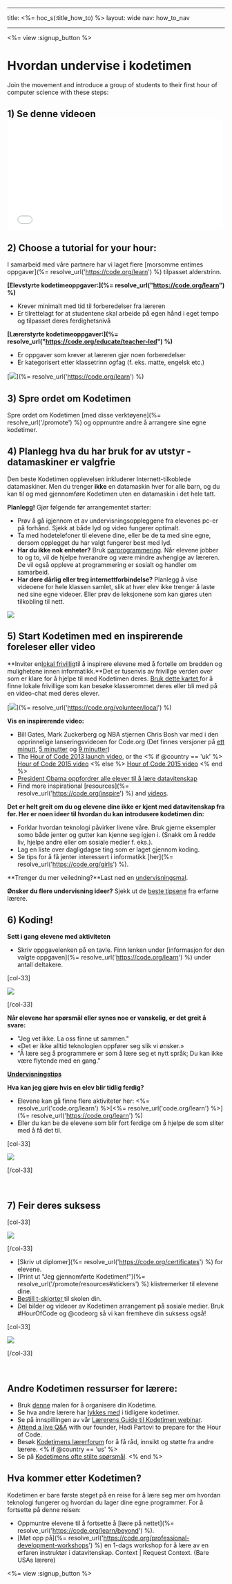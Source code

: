 * * *

title: <%= hoc_s(:title_how_to) %> layout: wide nav: how_to_nav

* * *

<%= view :signup_button %>

# Hvordan undervise i kodetimen 

Join the movement and introduce a group of students to their first hour of computer science with these steps:

## 1) Se denne videoen <iframe width="500" height="255" src="//www.youtube.com/embed/SrnvvWDm73k" frameborder="0" allowfullscreen></iframe>
## 2) Choose a tutorial for your hour:

I samarbeid med våre partnere har vi laget flere [morsomme entimes oppgaver](%= resolve_url('https://code.org/learn') %) tilpasset alderstrinn.

**[Elevstyrte kodetimeoppgaver:](%= resolve_url("https://code.org/learn") %)**

  * Krever minimalt med tid til forberedelser fra læreren
  * Er tilrettelagt for at studentene skal arbeide på egen hånd i eget tempo og tilpasset deres ferdighetsnivå

**[Lærerstyrte kodetimeoppgaver:](%= resolve_url("https://code.org/educate/teacher-led") %)**

  * Er oppgaver som krever at læreren gjør noen forberedelser
  * Er kategorisert etter klassetrinn *og*fag (f. eks. matte, engelsk etc.)

[![](/images/fit-700/tutorials.png)](%= resolve_url('https://code.org/learn') %)

## 3) Spre ordet om Kodetimen

Spre ordet om Kodetimen [med disse verktøyene](%= resolve_url('/promote') %) og oppmuntre andre å arrangere sine egne kodetimer.

## 4) Planlegg hva du har bruk for av utstyr - datamaskiner er valgfrie

Den beste Kodetimen opplevelsen inkluderer Internett-tilkoblede datamaskiner. Men du trenger **ikke** en datamaskin hver for alle barn, og du kan til og med gjennomføre Kodetimen uten en datamaskin i det hele tatt.

**Planlegg!** Gjør følgende før arrangementet starter:

  * Prøv å gå igjennom et av undervisningsoppleggene fra elevenes pc-er på forhånd. Sjekk at både lyd og video fungerer optimalt.
  * Ta med hodetelefoner til elevene dine, eller be de ta med sine egne, dersom opplegget du har valgt fungerer best med lyd.
  * **Har du ikke nok enheter?** Bruk [parprogrammering](https://www.youtube.com/watch?v=vgkahOzFH2Q). Når elevene jobber to og to, vil de hjelpe hverandre og være mindre avhengige av læreren. De vil også oppleve at programmering er sosialt og handler om samarbeid.
  * **Har dere dårlig eller treg internettforbindelse?** Planlegg å vise videoene for hele klassen samlet, slik at hver elev ikke trenger å laste ned sine egne videoer. Eller prøv de leksjonene som kan gjøres uten tilkobling til nett.

![](/images/fit-350/group_ipad.jpg)

## 5) Start Kodetimen med en inspirerende foreleser eller video

**Inviter en[lokal frivillig](https://code.org/volunteer/local)til å inspirere elevene med å fortelle om bredden og mulighetene innen informatikk.**Det er tusenvis av frivillge verden over som er klare for å hjelpe til med Kodetimen deres. [Bruk dette kartet ](https://code.org/volunteer/local)for å finne lokale frivillige som kan besøke klasserommet deres eller bli med på en video-chat med deres elever.

[![](/images/fit-300/volunteer-map.png)](%= resolve_url('https://code.org/volunteer/local') %)

**Vis en inspirerende video:**

  * Bill Gates, Mark Zuckerberg og NBA stjernen Chris Bosh var med i den opprinnelige lanseringsvideoen for Code.org (Det finnes versjoner på [ett minutt](https://www.youtube.com/watch?v=qYZF6oIZtfc), [5 minutter](https://www.youtube.com/watch?v=nKIu9yen5nc) og [9 minutter](https://www.youtube.com/watch?v=dU1xS07N-FA))
  * The [Hour of Code 2013 launch video](https://www.youtube.com/watch?v=FC5FbmsH4fw), or the <% if @country == 'uk' %> [Hour of Code 2015 video](https://www.youtube.com/watch?v=7L97YMYqLHc) <% else %> [Hour of Code 2015 video](https://www.youtube.com/watch?v=7L97YMYqLHc) <% end %>
  * [President Obama oppfordrer alle elever til å lære datavitenskap](https://www.youtube.com/watch?v=6XvmhE1J9PY)
  * Find more inspirational [resources](%= resolve_url('https://code.org/inspire') %) and [videos](https://www.youtube.com/playlist?list=PLzdnOPI1iJNfpD8i4Sx7U0y2MccnrNZuP).

**Det er helt greit om du og elevene dine ikke er kjent med datavitenskap fra før. Her er noen ideer til hvordan du kan introdusere kodetimen din:**

  * Forklar hvordan teknologi påvirker livene våre. Bruk gjerne eksempler somo både jenter og gutter kan kjenne seg igjen i. (Snakk om å redde liv, hjelpe andre eller om sosiale medier f. eks.).
  * Lag en liste over dagligdagse ting som er laget gjennom koding.
  * Se tips for å få jenter interessert i informatikk [her](%= resolve_url('https://code.org/girls') %).

**Trenger du mer veiledning?**Last ned en [undervisningsmal](/files/EducatorHourofCodeLessonPlanOutline.docx).

**Ønsker du flere undervisning ideer?** Sjekk ut de [beste tipsene](http://www.slideshare.net/TeachCode/hour-of-code-best-practices-for-successful-educators-51273466) fra erfarne lærere.

## 6) Koding!

**Sett i gang elevene med aktiviteten**

  * Skriv oppgavelenken på en tavle. Finn lenken under [informasjon for den valgte oppgaven](%= resolve_url('https://code.org/learn') %) under antall deltakere.

[col-33]

![](/images/fit-300/group_ar.jpg)

[/col-33]

**Når elevene har spørsmål eller synes noe er vanskelig, er det greit å svare:**

  * "Jeg vet ikke. La oss finne ut sammen."
  * «Det er ikke alltid teknologien oppfører seg slik vi ønsker.»
  * "Å lære seg å programmere er som å lære seg et nytt språk; Du kan ikke være flytende med en gang."

**[Undervisningstips](http://www.code.org/files/CSTT_IntroducingCS.PDF)**

**Hva kan jeg gjøre hvis en elev blir tidlig ferdig?**

  * Elevene kan gå finne flere aktiviteter her: <%= resolve_url('code.org/learn') %>[<%= resolve_url('code.org/learn') %>](%= resolve_url('https://code.org/learn') %)
  * Eller du kan be de elevene som blir fort ferdige om å hjelpe de som sliter med å få det til.

[col-33]

![](/images/fit-250/highschoolgirls.jpeg)

[/col-33]

<p style="clear:both">
  &nbsp;
</p>

## 7) Feir deres suksess

[col-33]

![](/images/fit-300/boy-certificate.jpg)

[/col-33]

  * [Skriv ut diplomer](%= resolve_url('https://code.org/certificates') %) for elevene.
  * [Print ut "Jeg gjennomførte Kodetimen!"](%= resolve_url('/promote/resources#stickers') %) klistremerker til elevene dine.
  * [Bestill t-skjorter ](http://blog.code.org/post/132608499493/hour-of-code-shirts-and-more)til skolen din.
  * Del bilder og videoer av Kodetimen arrangement på sosiale medier. Bruk #HourOfCode og @codeorg så vi kan fremheve din suksess også!

[col-33]

![](/images/fit-260/highlight-certificates.jpg)

[/col-33]

<p style="clear:both">
  &nbsp;
</p>

## Andre Kodetimen ressurser for lærere:

  * Bruk [denne](/files/EducatorHourofCodeLessonPlanOutline.docx) malen for å organisere din Kodetime.
  * Se hva andre lærere har [lykkes med](http://www.slideshare.net/TeachCode/hour-of-code-best-practices-for-successful-educators-51273466) i tidligere kodetimer. 
  * Se på innspillingen av vår [Lærerens Guide til Kodetimen webinar](https://youtu.be/EJeMeSW2-Mw).
  * [Attend a live Q&A](http://www.eventbrite.com/e/ask-your-final-questions-and-prepare-for-the-2015-hour-of-code-with-codeorg-founder-hadi-partovi-tickets-17987437911) with our founder, Hadi Partovi to prepare for the Hour of Code.
  * Besøk [Kodetimens lærerforum](http://forum.code.org/c/plc/hour-of-code) for å få råd, innsikt og støtte fra andre lærere. <% if @country == 'us' %>
  * Se på [Kodetimens ofte stilte spørsmål](https://support.code.org/hc/en-us/categories/200147083-Hour-of-Code). <% end %>

## Hva kommer etter Kodetimen?

Kodetimen er bare første steget på en reise for å lære seg mer om hvordan teknologi fungerer og hvordan du lager dine egne programmer. For å fortsette på denne reisen:

  * Oppmuntre elevene til å fortsette å [lære på nettet](%= resolve_url('https://code.org/learn/beyond') %).
  * [Møt opp på](%= resolve_url('https://code.org/professional-development-workshops') %) en 1-dags workshop for å lære av en erfaren instruktør i datavitenskap. Context | Request Context. (Bare USAs lærere)

<%= view :signup_button %>